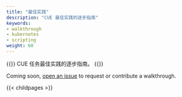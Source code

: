 ```yaml
---
title: "最佳实践"
description: "CUE 最佳实践的逐步指南"
keywords:
- walkthrough
- kubernetes
- scripting
weight: 60
---
```


{{<lead>}}
CUE 任务最佳实践的逐步指南。
{{</lead>}}

Coming soon, [open an issue](https://github.com/hofstadter-io/cuetorials.com/issues)
to request or contribute a walkthrough.

{{< childpages >}}


